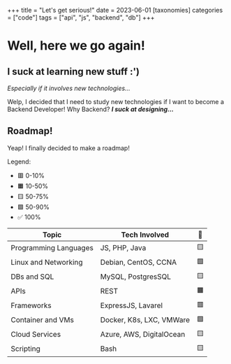 +++
title = "Let's get serious!"
date = 2023-06-01
[taxonomies]
categories = ["code"]
tags = ["api", "js", "backend", "db"]
+++

# Well, here we go again!

## I suck at learning new stuff :')

*Especially if it involves new technologies...*

Welp, I decided that I need to study new technologies if I want to become a Backend Developer!
Why Backend?
***I suck at designing...***

## Roadmap!

Yeap! I finally decided to make a roadmap!

Legend:
- 🟥  0-10%
- 🟧 10-50%
- 🟨  50-75%
- 🟩  50-90%
- ✅ 100%

| Topic                 | Tech Involved            | 🧠 |
|-----------------------|--------------------------|---|
| Programming Languages | JS, PHP, Java            | 🟨 |
| Linux and Networking  | Debian, CentOS, CCNA     | 🟩 |
| DBs and SQL           | MySQL, PostgresSQL       | 🟨 |
| APIs                  | REST                     | 🟧 |
| Frameworks            | ExpressJS, Lavarel       | 🟥 |
| Container and VMs     | Docker, K8s, LXC, VMWare | 🟩 |
| Cloud Services        | Azure, AWS, DigitalOcean | 🟨 |
| Scripting             | Bash                     | 🟨 |